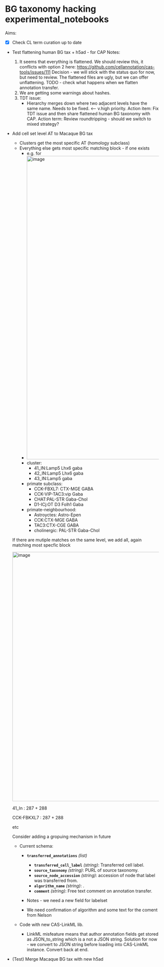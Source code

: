 # BG taxonomy hacking experimental_notebooks 

Aims: 

- [x] Check CL term curation up to date

* Test flattening human BG tax + h5ad - for CAP
   Notes:
     1. It seems that everything is flattened. We should review this, it conflicts with option 2 here:
        https://github.com/cellannotation/cas-tools/issues/111
          Decision - we will stick with the status quo for now, but need to review.  The flattened files are ugly, but we can offer unflattening.
          TODO - check what happens when we flatten annotation transfer.
     3. We are getting some warnings about hashes.
     4. TDT issue:
         * Hierarchy merges down where two adjacent levels have the same name.  Needs to be fixed. <-- v.high priority.
   Action item: Fix TDT issue and then share flattened human BG taxonomy with CAP.
   Action term: Review roundtripping - should we switch to mixed strategy?
  
* Add cell set level AT to Macaque BG tax
  * Clusters get the most specific AT (homology subclass)
   * Everything else gets most specific matching block - if one exists
      * e.g. for
      *  <img width="993" alt="image" src="https://github.com/user-attachments/assets/4f0c0462-d4af-4c2c-a839-381d66f88b30">
        * cluster: 
           *  41_IN:Lamp5 Lhx6 gaba
           *  42_IN:Lamp5 Lhx6 gaba
           *  43_IN:Lamp5 gaba
        * primate subclass:
          * CCK-FBXL7: CTX-MGE GABA
          * CCK-VIP-TAC3:vip Gaba
          * CHAT:PAL-STR Gaba-Chol
          * D1-ICj:OT D3 Folh1 Gaba
        * primate-neighbourhood:
          * Astroyctes: Astro-Epen
          * CCK:CTX-MGE GABA
          * TAC3:CTX-CGE GABA
          * cholinergic: PAL-STR Gaba-Chol
       
  If there are mutiple matches on the same level, we add all, again matching most specfic block

  <img width="816" alt="image" src="https://github.com/user-attachments/assets/06c0ca33-0ec4-491a-a2cb-791725c80308">

  41_In :  287 + 288
  
  CCK-FBKXL7 : 287 + 288
  
  etc

  Consider adding a gropuing mechanism in future
       
   * Current schema:
     - **`transferred_annotations`** *(list)*
        - **`transferred_cell_label`** *(string)*: Transferred cell label.
        - **`source_taxonomy`** *(string)*: PURL of source taxonomy.
        - **`source_node_accession`** *(string)*: accession of node that label was transferred from.
        - **`algorithm_name`** *(string)*: .
        - **`comment`** *(string)*: Free text comment on annotation transfer.
      
      - Notes - we need a new field for labelset
      - We need confirmation of algorithm and some text for the coment from Nelson
        
   * Code with new CAS-LinkML lib.
      * LinkML misfeature means that author annotation fields get stored as JSON_to_string which is a not a JSON string.  Solution for now - we convert to JSON string before loading into CAS-LinkML instance.  Convert back at end.
 
* (Test) Merge Macaque BG tax with new h5ad
